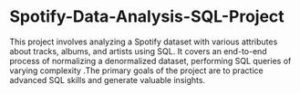 # Spotify-Data-Analysis-SQL-Project
This project involves analyzing a Spotify dataset with various attributes about tracks, albums, and artists using SQL. It covers an end-to-end process of normalizing a denormalized dataset, performing SQL queries of varying complexity .The primary goals of the project are to practice advanced SQL skills and generate valuable insights.
